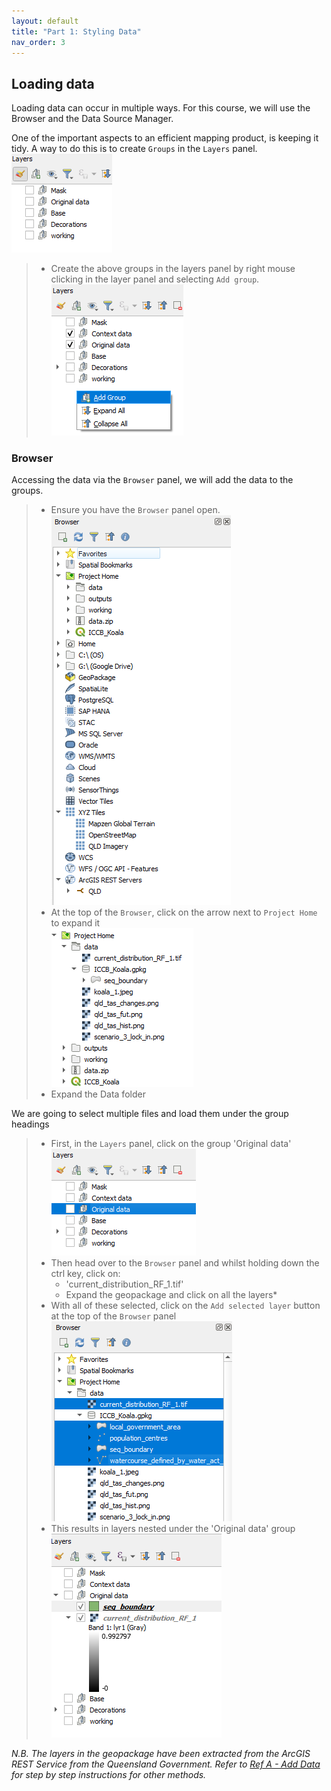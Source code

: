```yaml
---
layout: default
title: "Part 1: Styling Data"
nav_order: 3
---
```




## Loading data
Loading data can occur in multiple ways. For this course, we will use the Browser and the Data Source Manager.  

One of the important aspects to an efficient mapping product, is keeping it tidy. A way to do this is to create `Groups` in the `Layers` panel.  
![layer groups](../media/groups.png)  
> - Create the above groups in the layers panel by right mouse clicking in the layer panel and selecting `Add group`.
> ![Add a group](../media/add_group.png)  

### Browser
Accessing the data via the `Browser` panel, we will add the data to the groups. 
> - Ensure you have the `Browser` panel open.  
> ![Browser panel](../media/browser.png)  
> - At the top of the `Browser`, click on the arrow next to `Project Home` to expand it  
> ![Browser panel](../media/Project_home.png)  
> - Expand the Data folder  

We are going to select multiple files and load them under the group headings 
> - First, in the `Layers` panel, click on the group 'Original data'  
> ![Select group](../media/select_group.png)  
> - Then head over to the `Browser` panel and whilst holding down the ctrl key, click on:
>   - 'current_distribution_RF_1.tif'
>   - Expand the geopackage and click on all the layers*
> - With all of these selected, click on the `Add selected layer` button at the top of the `Browser` panel  
> ![Select group](../media/add-selected-layers2.png)  
> - This results in layers nested under the 'Original data' group  
> ![Select group](../media/group_layers.png)  

*N.B. The layers in the geopackage have been extracted from the ArcGIS REST Service from the Queensland Government. Refer to [Ref A - Add Data](https://emhain8.github.io./QGIS-Cartography-ICCB/docs/part1a-add-data.html) for step by step instructions for other methods.*   

